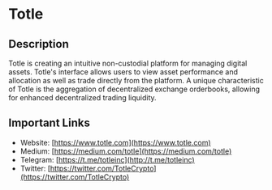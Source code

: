 # Totle

## Description

Totle is creating an intuitive non-custodial platform for managing digital assets. Totle's interface allows users to view asset performance and allocation as well as trade directly from the platform. A unique characteristic of Totle is the aggregation of decentralized exchange orderbooks, allowing for enhanced decentralized trading liquidity.

## Important Links

* Website: [https://www.totle.com](https://www.totle.com)
* Medium: [https://medium.com/totle](https://medium.com/totle)
* Telegram: [https://t.me/totleinc](http://t.me/totleinc)
* Twitter: [https://twitter.com/TotleCrypto](https://twitter.com/TotleCrypto)

